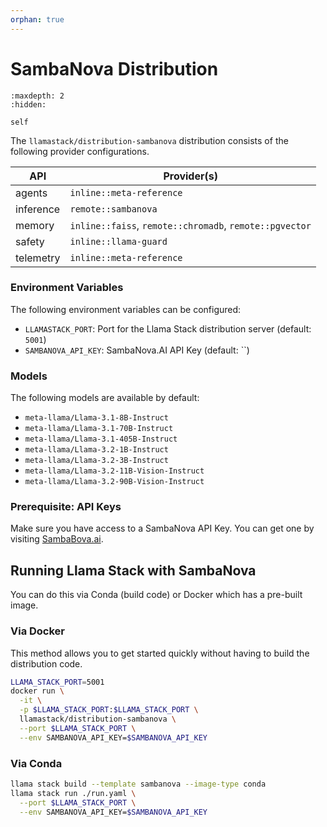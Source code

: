 ```yaml
---
orphan: true
---
```

# SambaNova Distribution

```{toctree}
:maxdepth: 2
:hidden:

self
```

The `llamastack/distribution-sambanova` distribution consists of the following provider configurations.

| API | Provider(s) |
|-----|-------------|
| agents | `inline::meta-reference` |
| inference | `remote::sambanova` |
| memory | `inline::faiss`, `remote::chromadb`, `remote::pgvector` |
| safety | `inline::llama-guard` |
| telemetry | `inline::meta-reference` |


### Environment Variables

The following environment variables can be configured:

- `LLAMASTACK_PORT`: Port for the Llama Stack distribution server (default: `5001`)
- `SAMBANOVA_API_KEY`: SambaNova.AI API Key (default: ``)

### Models

The following models are available by default:

- `meta-llama/Llama-3.1-8B-Instruct`
- `meta-llama/Llama-3.1-70B-Instruct`
- `meta-llama/Llama-3.1-405B-Instruct`
- `meta-llama/Llama-3.2-1B-Instruct`
- `meta-llama/Llama-3.2-3B-Instruct`
- `meta-llama/Llama-3.2-11B-Vision-Instruct`
- `meta-llama/Llama-3.2-90B-Vision-Instruct`


### Prerequisite: API Keys

Make sure you have access to a SambaNova API Key. You can get one by visiting [SambaBova.ai](https://sambanova.ai/).


## Running Llama Stack with SambaNova

You can do this via Conda (build code) or Docker which has a pre-built image.

### Via Docker

This method allows you to get started quickly without having to build the distribution code.

```bash
LLAMA_STACK_PORT=5001
docker run \
  -it \
  -p $LLAMA_STACK_PORT:$LLAMA_STACK_PORT \
  llamastack/distribution-sambanova \
  --port $LLAMA_STACK_PORT \
  --env SAMBANOVA_API_KEY=$SAMBANOVA_API_KEY
```

### Via Conda

```bash
llama stack build --template sambanova --image-type conda
llama stack run ./run.yaml \
  --port $LLAMA_STACK_PORT \
  --env SAMBANOVA_API_KEY=$SAMBANOVA_API_KEY
```
